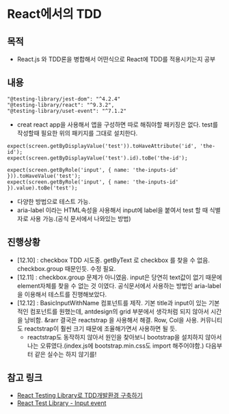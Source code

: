 # React에서의 TDD

## 목적
- React.js 와 TDD론을 병합해서 어떤식으로 React에 TDD를 적용시키는지 공부

## 내용
```
"@testing-library/jest-dom": "^4.2.4"
"@testing-library/react": "^9.3.2",
"@testing-library/uset-event": "^7.1.2"
```

- creat react app을 사용해서 앱을 구성하면 따로 해줘야할 패키징은 없다. test를 작성할때 필요한 위의 패키지를 그대로 설치한다.

```
expect(screen.getByDisplayValue('test')).toHaveAttribute('id', 'the-id');
expect(screen.getByDisplayValue('test').id).toBe('the-id');

expect(screen.getByRole('input', { name: 'the-inputs-id' })).toHaveValue('test');
expect(screen.getByRole('input', { name: 'the-inputs-id' }).value).toBe('test');
```
- 다양한 방법으로 테스트 가능.
- aria-label 이라는 HTML속성을 사용해서 input에 label을 붙여서 test 할 때 식별자로 사용 가능.(공식 문서에서 나와있는 방법)


## 진행상황

- [12.10] : checkbox TDD 시도중. getByText 로 checkbox 를 찾을 수 없음. checkbox.group 때문인듯. 수정 필요.
- [12.11] : checkbox.group 문제가 아니였음. input은 당연히 text값이 없기 때문에 element자체를 찾을 수 없는 것 이였다. 공식문서에서 사용하는 방법인 aria-label을 이용해서 테스트를 진행해보았다.
- [12.12] : BasicInputWithName 컴포넌트를 제작. 기본 title과 input이 있는 기본적인 컴포넌트를 원했는데, antdesign의 grid 부분에서 생각처럼 되지 않아서 시간을 낭비함. &rarr 결국은 reactstrap 을 사용해서 해결. Row, Col을 사용. 커뮤니티도 reactstrap이 훨씬 크기 때문에 조율해가면서 사용하면 될 듯.
    - reactstrap도 동작하지 않아서 원인을 찾아보니 bootstrap을 설치하지 않아서 나는 오류였다.(index.js에 bootstrap.min.css도 import 해주어야함.) 다음부터 같은 실수는 하지 않기를!
## 참고 링크
- [React Testing Library로 TDD개발환경 구축하기](https://benjaminwoojang.medium.com/react-testing-library%EB%A1%9C-tdd%EA%B0%9C%EB%B0%9C%ED%99%98%EA%B2%BD-%EA%B5%AC%EC%B6%95%ED%95%98%EA%B8%B0-26e55fe33e01)
- [React Test Library - Input event](https://testing-library.com/docs/example-input-event/)
